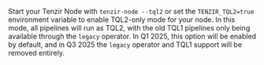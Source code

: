 Start your Tenzir Node with `tenzir-node --tql2` or set the `TENZIR_TQL2=true`
environment variable to enable TQL2-only mode for your node. In this mode, all
pipelines will run as TQL2, with the old TQL1 pipelines only being available
through the `legacy` operator. In Q1 2025, this option will be enabled by
default, and in Q3 2025 the `legacy` operator and TQL1 support will be removed
entirely.
